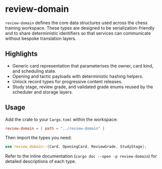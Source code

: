 # review-domain

`review-domain` defines the core data structures used across the chess training workspace. These types are designed to be serialization-friendly and to share deterministic identifiers so that services can communicate without bespoke translation layers.

## Highlights

* Generic card representation that parameterises the owner, card kind, and scheduling state.
* Opening and tactic payloads with deterministic hashing helpers.
* Unlock record types for progressive content releases.
* Study stage, review grade, and validated grade enums reused by the scheduler and storage layers.

## Usage

Add the crate to your `Cargo.toml` within the workspace:

```toml
review-domain = { path = "../review-domain" }
```

Then import the types you need:

```rust
use review_domain::{Card, OpeningCard, ReviewGrade, StudyStage};
```

Refer to the inline documentation (`cargo doc --open -p review-domain`) for detailed descriptions of each type.
